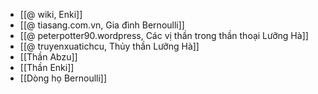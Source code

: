 - [[@ wiki, Enki]]
- [[@ tiasang.com.vn, Gia đình Bernoulli]]
- [[@ peterpotter90.wordpress, Các vị thần trong thần thoại Lưỡng Hà]]
- [[@ truyenxuatichcu, Thủy thần Lưỡng Hà]]
- [[Thần Abzu]]
- [[Thần Enki]]
- [[Dòng họ Bernoulli]]
